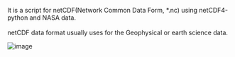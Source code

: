 It is a script for netCDF(Network Common Data Form, *.nc) using netCDF4-python and NASA data.
<br />  
netCDF data format usually uses for the Geophysical or earth science data.
<br />  

![image](https://github.com/skyflying/GIS_development/blob/main/netCDF/output.png)
